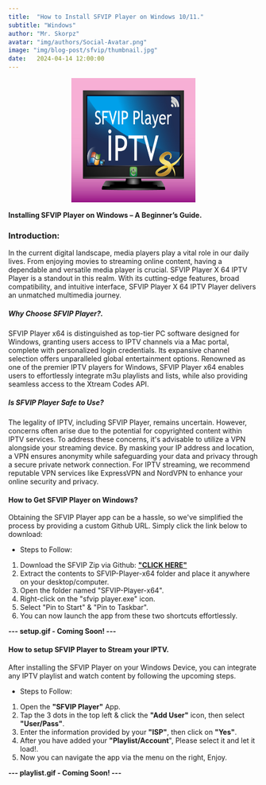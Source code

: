 ```yaml
---
title:  "How to Install SFVIP Player on Windows 10/11."
subtitle: "Windows"
author: "Mr. Skorpz"
avatar: "img/authors/Social-Avatar.png"
image: "img/blog-post/sfvip/thumbnail.jpg"
date:   2024-04-14 12:00:00
---
```


<div style="text-align: center"><img src="img/blog-post/sfvip/post-img.jpg" width="250" height="250" /></div>

**Installing SFVIP Player on Windows – A Beginner’s Guide.**

### **Introduction:**
In the current digital landscape, media players play a vital role in our daily lives. From enjoying movies to streaming online content, having a dependable and versatile media player is crucial. SFVIP Player X 64 IPTV Player is a standout in this realm. With its cutting-edge features, broad compatibility, and intuitive interface, SFVIP Player X 64 IPTV Player delivers an unmatched multimedia journey.

##### **Why Choose SFVIP Player?.**
SFVIP Player x64 is distinguished as top-tier PC software designed for Windows, granting users access to IPTV channels via a Mac portal, complete with personalized login credentials. Its expansive channel selection offers unparalleled global entertainment options. Renowned as one of the premier IPTV players for Windows, SFVIP Player x64 enables users to effortlessly integrate m3u playlists and lists, while also providing seamless access to the Xtream Codes API.

##### Is SFVIP Player Safe to Use?
The legality of IPTV, including SFVIP Player, remains uncertain. However, concerns often arise due to the potential for copyrighted content within IPTV services. To address these concerns, it's advisable to utilize a VPN alongside your streaming device. By masking your IP address and location, a VPN ensures anonymity while safeguarding your data and privacy through a secure private network connection. For IPTV streaming, we recommend reputable VPN services like ExpressVPN and NordVPN to enhance your online security and privacy.

#### How to Get SFVIP Player on Windows?
Obtaining the SFVIP Player app can be a hassle, so we've simplified the process by providing a custom Github URL. Simply click the link below to download:

- Steps to Follow:
1. Download the SFVIP Zip via Github:
   [**"CLICK HERE"**](https://github.com/TeamSkorpz/teamskorpz.github.io/releases/download/SFVIP/SFVIP-Player-x64.zip)
2. Extract the contents to SFVIP-Player-x64 folder and place it anywhere on your desktop/computer.
3. Open the folder named "SFVIP-Player-x64".
4. Right-click on the "sfvip player.exe" icon.
5. Select "Pin to Start" & "Pin to Taskbar".
6. You can now launch the app from these two shortcuts effortlessly.

**--- setup.gif - Coming Soon! ---**

#### How to setup SFVIP Player to Stream your IPTV.
After installing the SFVIP Player on your Windows Device, you can integrate any IPTV playlist and watch content by following the upcoming steps.

- Steps to Follow:
1. Open the **"SFVIP Player"** App.
2. Tap the 3 dots in the top left & click the **"Add User"** icon, then select **"User/Pass"**.
5. Enter the information provided by your **"ISP"**, then click on **"Yes"**.
6. After you have added your **"Playlist/Account**", Please select it and let it load!.
7. Now you can navigate the app via the menu on the right, Enjoy.

**--- playlist.gif - Coming Soon! ---**
